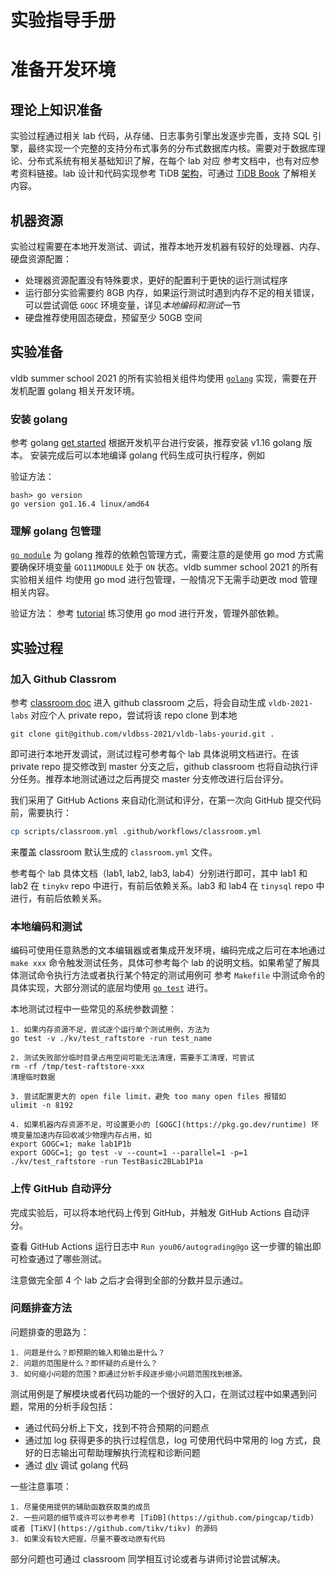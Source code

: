 # 实验指导手册

# 准备开发环境

## 理论上知识准备

实验过程通过相关 lab 代码，从存储、日志事务引擎出发逐步完善，支持 SQL 引擎，最终实现一个完整的支持分布式事务的分布式数据库内核。需要对于数据库理论、分布式系统有相关基础知识了解，在每个 lab 对应
参考文档中，也有对应参考资料链接。lab 设计和代码实现参考 TiDB [架构](https://docs.pingcap.com/zh/tidb/stable/tidb-architecture/)，可通过 [TiDB Book](https://book.tidb.io/session1/chapter1/tidb-architecture.html)
了解相关内容。


## 机器资源

实验过程需要在本地开发测试、调试，推荐本地开发机器有较好的处理器、内存、硬盘资源配置：
- 处理器资源配置没有特殊要求，更好的配置利于更快的运行测试程序
- 运行部分实验需要约 8GB 内存，如果运行测试时遇到内存不足的相关错误，可以尝试调低 `GOGC` 环境变量，详见*本地编码和测试*一节
- 硬盘推荐使用固态硬盘，预留至少 50GB 空间

## 实验准备

vldb summer school 2021 的所有实验相关组件均使用 [`golang`](https://go.dev/) 实现，需要在开发机配置 golang 相关开发环境。

### 安装 golang

参考 golang [get started](https://go.dev/learn/) 根据开发机平台进行安装，推荐安装 v1.16 golang 版本。
安装完成后可以本地编译 golang 代码生成可执行程序，例如

验证方法：
```
bash> go version
go version go1.16.4 linux/amd64
```

### 理解 golang 包管理

[`go module`](https://go.dev/ref/mod) 为 golang 推荐的依赖包管理方式，需要注意的是使用 go mod 方式需要确保环境变量 `GO111MODULE` 处于 `ON` 状态。vldb summer school 2021 的所有实验相关组件
均使用 go mod 进行包管理，一般情况下无需手动更改 mod 管理相关内容。

验证方法：
参考 [tutorial](https://go.dev/doc/tutorial/getting-started)  练习使用 go mod 进行开发，管理外部依赖。

## 实验过程

### 加入 Github Classrom

参考 [classroom doc](./docs/classroom.md) 进入 github classroom 之后，将会自动生成 `vldb-2021-labs` 对应个人 private repo，尝试将该 repo clone 到本地
```
git clone git@github.com/vldbss-2021/vldb-labs-yourid.git .
```

即可进行本地开发调试，测试过程可参考每个 lab 具体说明文档进行。在该 private repo 提交修改到 master 分支之后，github classroom 也将自动执行评分任务。推荐本地测试通过之后再提交 master 分支修改进行后台评分。

我们采用了 GitHub Actions 来自动化测试和评分，在第一次向 GitHub 提交代码前，需要执行：

```sh
cp scripts/classroom.yml .github/workflows/classroom.yml
```

来覆盖 classroom 默认生成的 `classroom.yml` 文件。

参考每个 lab 具体文档（lab1, lab2, lab3, lab4）分别进行即可，其中 lab1 和 lab2 在 `tinykv` repo 中进行，有前后依赖关系。lab3 和 lab4 在 `tinysql` repo 中进行，有前后依赖关系。

### 本地编码和测试

编码可使用任意熟悉的文本编辑器或者集成开发环境，编码完成之后可在本地通过 `make xxx` 命令触发测试任务，具体可参考每个 lab 的说明文档。如果希望了解具体测试命令执行方法或者执行某个特定的测试用例可
参考 `Makefile` 中测试命令的具体实现，大部分测试的底层均使用 [`go test`](https://go.dev/doc/tutorial/add-a-test) 进行。

本地测试过程中一些常见的系统参数调整：
```
1. 如果内存资源不足，尝试逐个运行单个测试用例，方法为
go test -v ./kv/test_raftstore -run test_name

2. 测试失败部分临时目录占用空间可能无法清理，需要手工清理，可尝试
rm -rf /tmp/test-raftstore-xxx 
清理临时数据

3. 尝试配置更大的 open file limit，避免 too many open files 报错如
ulimit -n 8192

4. 如果机器内存资源不足，可设置更小的 [GOGC](https://pkg.go.dev/runtime) 环境变量加速内存回收减少物理内存占用，如
export GOGC=1; make lab1P1b
export GOGC=1; go test -v --count=1 --parallel=1 -p=1 ./kv/test_raftstore -run TestBasic2BLab1P1a
```

### 上传 GitHub 自动评分

完成实验后，可以将本地代码上传到 GitHub，并触发 GitHub Actions 自动评分。

查看 GitHub Actions 运行日志中 `Run you06/autograding@go` 这一步骤的输出即可检查通过了哪些测试。

注意做完全部 4 个 lab 之后才会得到全部的分数并显示通过。

### 问题排查方法

问题排查的思路为：
```
1. 问题是什么？即预期的输入和输出是什么？
2. 问题的范围是什么？即怀疑的点是什么？
3. 如何缩小问题的范围？即通过分析手段逐步缩小问题范围找到根源。
```

测试用例是了解模块或者代码功能的一个很好的入口，在测试过程中如果遇到问题，常用的分析手段包括：
- 通过代码分析上下文，找到不符合预期的问题点
- 通过加 log 获得更多的执行过程信息，log 可使用代码中常用的 log 方式，良好的日志输出可帮助理解执行流程和诊断问题
- 通过 [dlv](https://github.com/go-delve/delve) 调试 golang 代码

一些注意事项：
```
1. 尽量使用提供的辅助函数获取类的成员
2. 一些问题的细节或许可以参考参考 [TiDB](https://github.com/pingcap/tidb) 或者 [TiKV](https://github.com/tikv/tikv) 的源码
3. 如果没有较大把握，尽量不要改动原有代码
```

部分问题也可通过 classroom 同学相互讨论或者与讲师讨论尝试解决。
